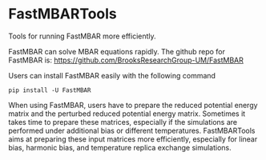 # FastMBARTools

Tools for running FastMBAR more efficiently. 

FastMBAR can solve MBAR equations rapidly. The github repo for FastMBAR is: <https://github.com/BrooksResearchGroup-UM/FastMBAR>

Users can install FastMBAR easily with the following command

```
pip install -U FastMBAR
```

When using FastMBAR, users have to prepare the reduced potential energy matrix and the perturbed reduced potential energy matrix. Sometimes it takes time to prepare these matrices, especially if the simulations are performed under additional bias or different temperatures. FastMBARTools aims at preparing these input matrices more efficiently, especially for linear bias, harmonic bias, and temperature replica exchange simulations. 



